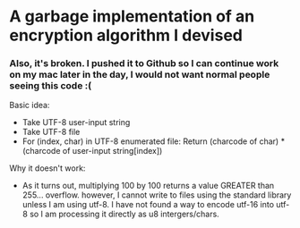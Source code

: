 # A garbage implementation of an encryption algorithm I devised
### Also, it's broken. I pushed it to Github so I can continue work on my mac later in the day, I would not want normal people seeing this code :(
Basic idea:
- Take UTF-8 user-input string
- Take UTF-8 file
- For (index, char) in UTF-8 enumerated file:
    Return (charcode of char) * (charcode of user-input string\[index])

Why it doesn't work:
  - As it turns out, multiplying 100 by 100 returns a value GREATER than 255... overflow. however, I cannot write to files using the standard library unless I am
  using utf-8. I have not found a way to encode utf-16 into utf-8 so I am processing it directly as u8 intergers/chars.